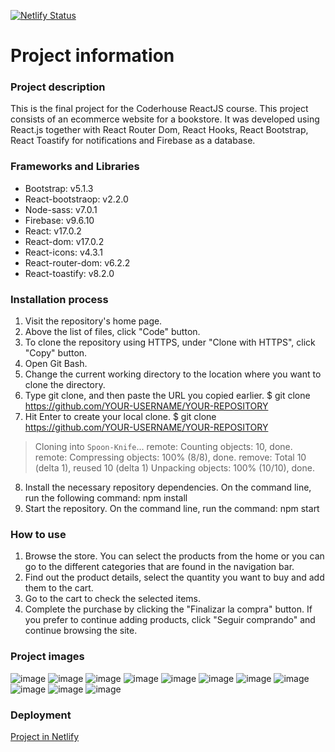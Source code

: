 [![Netlify Status](https://api.netlify.com/api/v1/badges/eabd7a51-dc8c-4b9b-bb08-8ae242e880ce/deploy-status)](https://app.netlify.com/sites/atlas-libreria/deploys)
# Project information


### Project description

This is the final project for the Coderhouse ReactJS course. This project consists of an ecommerce website for a bookstore. It was developed using React.js together with React Router Dom, React Hooks, React Bootstrap, React Toastify for notifications and Firebase as a database.


### Frameworks and Libraries

* Bootstrap: v5.1.3
* React-bootstraop: v2.2.0
* Node-sass: v7.0.1
* Firebase: v9.6.10
* React: v17.0.2
* React-dom: v17.0.2
* React-icons: v4.3.1
* React-router-dom: v6.2.2
* React-toastify: v8.2.0


### Installation process

1. Visit the repository's home page.
2. Above the list of files, click "Code" button.
3. To clone the repository using HTTPS, under "Clone with HTTPS", click "Copy" button.
4. Open Git Bash.
5. Change the current working directory to the location where you want to clone the directory.
6. Type git clone, and then paste the URL you copied earlier.
$ git clone https://github.com/YOUR-USERNAME/YOUR-REPOSITORY
7. Hit Enter to create your local clone.
$ git clone https://github.com/YOUR-USERNAME/YOUR-REPOSITORY
> Cloning into `Spoon-Knife`...
> remote: Counting objects: 10, done.
> remote: Compressing objects: 100% (8/8), done.
> remove: Total 10 (delta 1), reused 10 (delta 1)
> Unpacking objects: 100% (10/10), done.
8. Install the necessary repository dependencies. On the command line, run the following command:
npm install
9. Start the repository. On the command line, run the command:
npm start

### How to use

1. Browse the store. You can select the products from the home or you can go to the different categories that are found in the navigation bar.
2. Find out the product details, select the quantity you want to buy and add them to the cart.
3. Go to the cart to check the selected items.
4. Complete the purchase by clicking the "Finalizar la compra" button. If you prefer to continue adding products, click "Seguir comprando" and continue browsing the site.

### Project images

![image](https://github.com/lubazzana/ecommerce_react/blob/main/public/project/Atlas%20Librer%C3%ADa%20-%20Google%20Chrome%2019_4_2022%2020_30_15.png)
![image](https://github.com/lubazzana/ecommerce_react/blob/main/public/project/Atlas%20Librer%C3%ADa%20-%20Google%20Chrome%2019_4_2022%2020_30_46.png)
![image](https://github.com/lubazzana/ecommerce_react/blob/main/public/project/Atlas%20Librer%C3%ADa%20-%20Google%20Chrome%2019_4_2022%2020_30_54.png)
![image](https://github.com/lubazzana/ecommerce_react/blob/main/public/project/Atlas%20Librer%C3%ADa%20-%20Google%20Chrome%2019_4_2022%2020_31_05.png)
![image](https://github.com/lubazzana/ecommerce_react/blob/main/public/project/Atlas%20Librer%C3%ADa%20-%20Google%20Chrome%2019_4_2022%2020_31_14.png)
![image](https://github.com/lubazzana/ecommerce_react/blob/main/public/project/Atlas%20Librer%C3%ADa%20-%20Google%20Chrome%2019_4_2022%2020_31_24.png)
![image](https://github.com/lubazzana/ecommerce_react/blob/main/public/project/Atlas%20Librer%C3%ADa%20-%20Google%20Chrome%2019_4_2022%2020_31_33.png)
![image](https://github.com/lubazzana/ecommerce_react/blob/main/public/project/Atlas%20Librer%C3%ADa%20-%20Google%20Chrome%2019_4_2022%2020_31_40.png)
![image](https://github.com/lubazzana/ecommerce_react/blob/main/public/project/Atlas%20Librer%C3%ADa%20-%20Google%20Chrome%2019_4_2022%2020_31_53.png)
![image](https://github.com/lubazzana/ecommerce_react/blob/main/public/project/Atlas%20Librer%C3%ADa%20-%20Google%20Chrome%2019_4_2022%2020_32_02.png)
![image](https://github.com/lubazzana/ecommerce_react/blob/main/public/project/Atlas%20Librer%C3%ADa%20-%20Google%20Chrome%2019_4_2022%2020_32_14.png)

### Deployment

[Project in Netlify](https://atlas-libreria.netlify.app/)
